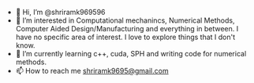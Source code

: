 - 👋 Hi, I’m @shriramk969596
- 👀 I’m interested in Computational mechanincs, Numerical Methods, Computer Aided Design/Manufacturing and everything in between. I have no specific area of interest. I love to explore things that I don't know. 
- 🌱 I’m currently learning c++, cuda, SPH and writing code for numerical methods. 
- 📫 How to reach me shriramk9695@gmail.com

<!---
shriramk969596/shriramk969596 is a ✨ special ✨ repository because its `README.md` (this file) appears on your GitHub profile.
You can click the Preview link to take a look at your changes.
---
